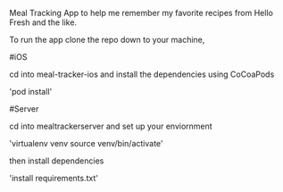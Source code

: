 Meal Tracking App to help me remember my favorite recipes from Hello Fresh and the like. 

To run the app clone the repo down to your machine,

#iOS

cd into meal-tracker-ios and install the dependencies using CoCoaPods 

'pod install' 

#Server 

cd into mealtrackerserver and set up your enviornment 

'virtualenv venv
source venv/bin/activate' 

then install dependencies 

'install requirements.txt' 